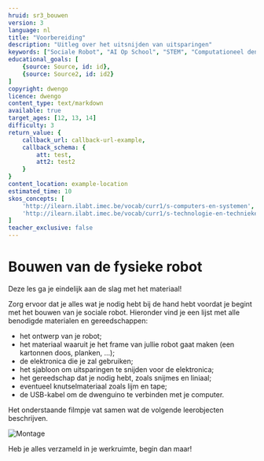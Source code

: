 ```yaml
---
hruid: sr3_bouwen
version: 3
language: nl
title: "Voorbereiding"
description: "Uitleg over het uitsnijden van uitsparingen"
keywords: ["Sociale Robot", "AI Op School", "STEM", "Computationeel denken", "Grafisch programmeren"]
educational_goals: [
    {source: Source, id: id}, 
    {source: Source2, id: id2}
]
copyright: dwengo
licence: dwengo
content_type: text/markdown
available: true
target_ages: [12, 13, 14]
difficulty: 3
return_value: {
    callback_url: callback-url-example,
    callback_schema: {
        att: test,
        att2: test2
    }
}
content_location: example-location
estimated_time: 10
skos_concepts: [
    'http://ilearn.ilabt.imec.be/vocab/curr1/s-computers-en-systemen', 
    'http://ilearn.ilabt.imec.be/vocab/curr1/s-technologie-en-technieken'
]
teacher_exclusive: false
---
```


# Bouwen van de fysieke robot

Deze les ga je eindelijk aan de slag met het materiaal!  

Zorg ervoor dat je alles wat je nodig hebt bij de hand hebt voordat je begint met het bouwen van je sociale robot. Hieronder vind je een lijst met alle benodigde materialen en gereedschappen:

* het ontwerp van je robot;
* het materiaal waaruit je het frame van jullie robot gaat maken (een kartonnen doos, planken, ...);
* de elektronica die je zal gebruiken;
* het sjabloon om uitsparingen te snijden voor de elektronica;
* het gereedschap dat je nodig hebt, zoals snijmes en liniaal;
* eventueel knutselmateriaal zoals lijm en tape;
* de USB-kabel om de dwenguino te verbinden met je computer.

Het onderstaande filmpje vat samen wat de volgende leerobjecten beschrijven.

![](@youtube/https://www.youtube.com/embed/AYcoFGi99Ns "Montage")

Heb je alles verzameld in je werkruimte, begin dan maar!